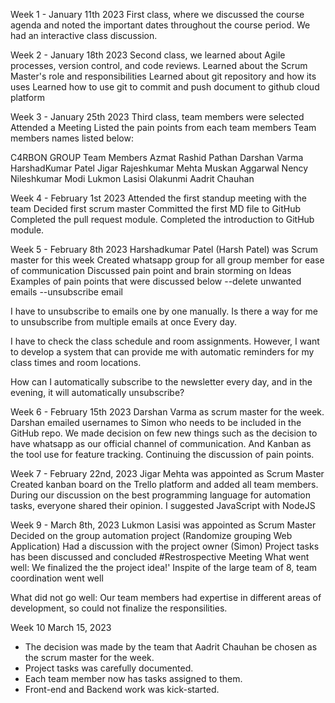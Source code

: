 Week 1 - January 11th 2023
First class, where we discussed the course agenda and noted the important dates throughout the course period.
We had an interactive class discussion.

Week 2 - January 18th 2023
Second class, we learned about Agile processes, version control, and code reviews.
Learned about the Scrum Master's role and responsibilities
Learned about git repository and how its uses
Learned how to use git to commit and push document to github cloud platform

Week 3 - January 25th 2023
Third class, team members were selected
Attended a Meeting
Listed the pain points from each team members
Team members names listed below:

C4RBON GROUP Team Members
Azmat Rashid Pathan
Darshan Varma
HarshadKumar Patel
Jigar Rajeshkumar Mehta
Muskan Aggarwal
Nency Nileshkumar Modi
Lukmon Lasisi Olakunmi
Aadrit Chauhan

Week 4 - February 1st 2023
Attended the first standup meeting with the team
Decided first scrum master
Committed the first MD file to GitHub
Completed the pull request module.
Completed the introduction to GitHub module.

Week 5 - February 8th 2023
Harshadkumar Patel (Harsh Patel) was Scrum master for this week
Created whatsapp group for all group member for  ease of communication
Discussed pain point and brain storming on Ideas
Examples of pain points that were discussed below
--delete unwanted emails
--unsubscribe email

I have to unsubscribe to emails one by one manually. Is there a way for me to unsubscribe from multiple emails at once Every day.

I have to check the class schedule and room assignments. However, I want to develop a system that can provide me with automatic reminders for my class times and room locations.

How can I automatically subscribe to the newsletter every day, and in the evening, it will automatically unsubscribe?


Week 6 - February 15th 2023
Darshan Varma as scrum master for the week.
Darshan emailed usernames to Simon who needs to be included in the GitHub repo.
We made decision on few new things such as the decision to have whatsapp as our official channel of communication.
And Kanban as the tool use for feature tracking.
Continuing the discussion of pain points.

Week 7 - February 22nd, 2023
Jigar Mehta was appointed as Scrum Master
Created kanban board on the Trello platform and added all team members.
During our discussion on the best programming language for automation tasks, everyone shared their opinion.
I suggested JavaScript with NodeJS

Week 9 - March 8th, 2023
Lukmon Lasisi was appointed as Scrum Master
Decided on the group automation project (Randomize grouping Web Application)
Had a discussion with the project owner (Simon)
Project tasks has been discussed and concluded
#Restrospective Meeting
What went well: 
We finalized the the project idea!'
Inspite of the large team of 8, team coordination went well

What did not go well:
Our team members had expertise in different areas of development, so could not finalize the responsilities.

Week 10 March 15, 2023
- The decision was made by the team that Aadrit Chauhan be chosen as the scrum master for the week. 
- Project tasks was carefully documented.
- Each team member now has tasks assigned to them.
- Front-end and Backend work was kick-started.
